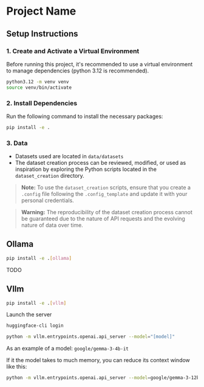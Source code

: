 # Project Name

## Setup Instructions

### 1. Create and Activate a Virtual Environment

Before running this project, it's recommended to use a virtual environment to manage dependencies (python 3.12 is recommended).

```sh
python3.12 -m venv venv
source venv/bin/activate
```

### 2. Install Dependencies
Run the following command to install the necessary packages:

```sh
pip install -e .
```

### 3. Data 
- Datasets used are located in `data/datasets`
- The dataset creation process can be reviewed, modified, or used as inspiration by exploring the Python scripts located in the `dataset_creation` directory.
> **Note:** To use the `dataset_creation` scripts, ensure that you create a `.config` file following the `.config_template` and update it with your personal credentials.

> **Warning:** The reproducibility of the dataset creation process cannot be guaranteed due to the nature of API requests and the evolving nature of data over time.


## Ollama

```sh
pip install -e .[ollama]
```

TODO

## Vllm

```sh
pip install -e .[vllm]
```

Launch the server


```sh
huggingface-cli login
```

```sh
python -m vllm.entrypoints.openai.api_server --model="[model]"
```
As an example of a model: `google/gemma-3-4b-it`

If it the model takes to much memory, you can reduce its context window like this:

```sh
python -m vllm.entrypoints.openai.api_server --model=google/gemma-3-12b-it --max-model-len 20000
```